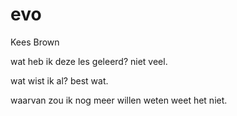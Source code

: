 # evo
Kees Brown

wat heb ik deze les geleerd?
niet veel.

wat wist ik al?
best wat.

waarvan zou ik nog meer willen weten
weet het niet.